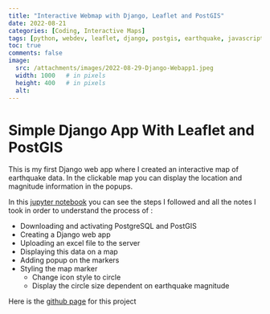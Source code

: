 ```yaml
---
title: "Interactive Webmap with Django, Leaflet and PostGIS"
date: 2022-08-21
categories: [Coding, Interactive Maps]
tags: [python, webdev, leaflet, django, postgis, earthquake, javascript] # TAG names should always be lowercase
toc: true
comments: false
image:
  src: /attachments/images/2022-08-29-Django-Webapp1.jpeg
  width: 1000   # in pixels
  height: 400   # in pixels
  alt: 
---
```

# Simple Django App With Leaflet and PostGIS

This is my first Django web app where I created an interactive map of earthquake data. In the clickable map you can display the location and magnitude information in the popups.

In this [jupyter notebook](https://github.com/natarslan/Simple-Django-App-With-Leaflet-/blob/main/SimpleDjangoApp.ipynb) you can see the steps I followed and all the notes I took in order to understand the process of :

- Downloading and activating PostgreSQL and PostGIS
- Creating a Django web app
- Uploading an excel file to the server
- Displaying this data on a map
- Adding popup on the markers
- Styling the map marker
	- Change icon style to circle
	- Display the circle size dependent on earthquake magnitude

Here is the [github page](https://github.com/natarslan/Simple-Django-App-With-Leaflet-/blob/main/README.md) for this project
